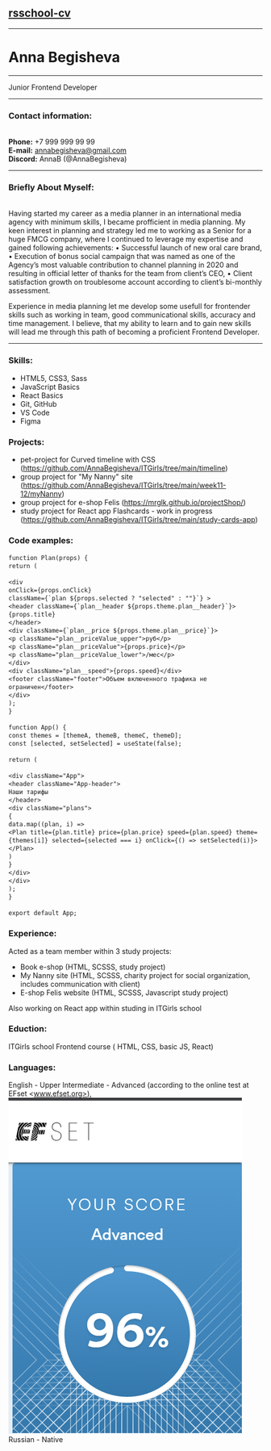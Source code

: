 ## [rsschool-cv](https://annabegisheva.github.io/rsschool-cv/)

---

# Anna Begisheva

---

Junior Frontend Developer

---

### Contact information:

\
**Phone:** +7 999 999 99 99  
**E-mail:** annabegisheva@gmail.com  
**Discord:** AnnaB (@AnnaBegisheva)

---

### Briefly About Myself:

\
Having started my career as a media planner in an international media agency with minimum skills, I became profficient in media planning. My keen interest in planning and strategy led me to working as a Senior for a huge FMCG company, where I continued to leverage my expertise and gained following achievements:
• Successful launch of new oral care brand,
• Execution of bonus social campaign that was named as one of the Agency’s most valuable contribution to channel planning in 2020 and resulting in official letter of thanks for the team from client’s CEO,
• Client satisfaction growth on troublesome account according to client’s bi-monthly assessment.

Experience in media planning let me develop some usefull for frontender skills such as working in team, good communicational skills, accuracy and time management.
I believe, that my ability to learn and to gain new skills will lead me through this path of becoming a proficient Frontend Developer.

---

### Skills:

- HTML5, CSS3, Sass
- JavaScript Basics
- React Basics
- Git, GitHub
- VS Code
- Figma

### Projects:

- pet-project for Curved timeline with CSS (<https://github.com/AnnaBegisheva/ITGirls/tree/main/timeline>)
- group project for "My Nanny" site (<https://github.com/AnnaBegisheva/ITGirls/tree/main/week11-12/myNanny>)
- group project for e-shop Felis (<https://mrglk.github.io/projectShop/>)
- study project for React app Flashcards - work in progress (<https://github.com/AnnaBegisheva/ITGirls/tree/main/study-cards-app>)

### Code examples:

```
function Plan(props) {
return (

<div
onClick={props.onClick}
className={`plan ${props.selected ? "selected" : ""}`} >
<header className={`plan__header ${props.theme.plan__header}`}>
{props.title}
</header>
<div className={`plan__price ${props.theme.plan__price}`}>
<p className="plan__priceValue_upper">руб</p>
<p className="plan__priceValue">{props.price}</p>
<p className="plan__priceValue_lower">/мес</p>
</div>
<div className="plan__speed">{props.speed}</div>
<footer className="footer">Объем включенного трафика не ограничен</footer>
</div>
);
}

function App() {
const themes = [themeA, themeB, themeC, themeD];
const [selected, setSelected] = useState(false);

return (

<div className="App">
<header className="App-header">
Наши тарифы
</header>
<div className="plans">
{
data.map((plan, i) =>
<Plan title={plan.title} price={plan.price} speed={plan.speed} theme={themes[i]} selected={selected === i} onClick={() => setSelected(i)}></Plan>
)
}
</div>
</div>
);
}

export default App;
```

### Experience:

Acted as a team member within 3 study projects:

- Book e-shop (HTML, SCSSS, study project)
- My Nanny site (HTML, SCSSS, charity project for social organization, includes communication with client)
- E-shop Felis website (HTML, SCSSS, Javascript study project)

Also working on React app within studing in ITGirls school

### Eduction:

ITGirls school Frontend course ( HTML, CSS, basic JS, React)

### Languages:

English - Upper Intermediate - Advanced (according to the online test at EFset <www.efset.org>),
![english_test_results](english_test_results.png "English Test Results")
Russian - Native
